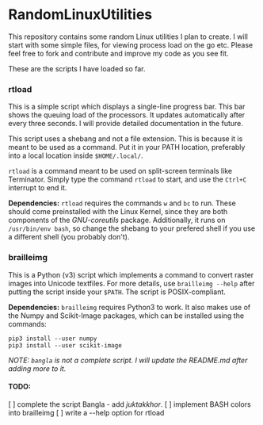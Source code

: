 # RandomLinuxUtilities

This repository contains some random Linux utilities I plan to create. I will start with some simple files, for viewing process load on the go etc. Please feel free to fork and contribute and improve my code as you see fit.

These are the scripts I have loaded so far.

### rtload

This is a simple script which displays a single-line progress bar. This bar shows the queuing load of the processors. It updates automatically after every three seconds. I will provide detailed documentation in the future.

This script uses a shebang and not a file extension. This is because it is meant to be used as a command. Put it in your PATH location, preferably into a local location inside `$HOME/.local/`.

`rtload` is a command meant to be used on split-screen terminals like Terminator. Simply type the command `rtload` to start, and use the `Ctrl+C` interrupt to end it.

**Dependencies:** `rtload` requires the commands `w` and `bc` to run. These should come preinstalled with the Linux Kernel, since they are both components of the *GNU-coreutils* package. Additionally, it runs on `/usr/bin/env bash`, so change the shebang to your prefered shell if you use a different shell (you probably don't).

### brailleimg

This is a Python (v3) script which implements a command to convert raster images into Unicode textfiles. For more details, use `brailleimg --help` after putting the script inside your `$PATH`. The script is POSIX-compliant.

**Dependencies:** `brailleimg` requires Python3 to work. It also makes use of the Numpy and Scikit-Image packages, which can be installed using the commands:
```
pip3 install --user numpy
pip3 install --user scikit-image
```

*NOTE: `bangla` is not a complete script. I will update the README.md after adding more to it.*

#### TODO:
  [ ] complete the script Bangla - add *juktakkhor*.
  [ ] implement BASH colors into brailleimg
  [ ] write a --help option for rtload
